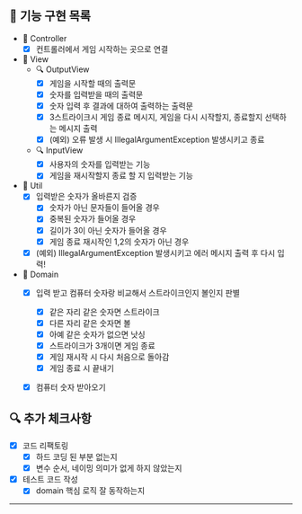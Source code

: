 ## 🚀 기능 구현 목록

- 📌 Controller
    - [X] 컨트롤러에서 게임 시작하는 곳으로 연결

- 📌 View
    - 🔍 OutputView
        - [X] 게임을 시작할 때의 출력문
        - [X] 숫자를 입력받을 때의 출력문
        - [X] 숫자 입력 후 결과에 대하여 출력하는 출력문
        - [X] 3스트라이크시 게임 종료 메시지, 게임을 다시 시작할지, 종료할지 선택하는 메시지 출력
        - [X] (예외) 오류 발생 시 IllegalArgumentException 발생시키고 종료
    - 🔍 InputView
        - [X] 사용자의 숫자를 입력받는 기능
        - [X] 게임을 재시작할지 종료 할 지 입력받는 기능

- 📌 Util
    - [X] 입력받은 숫자가 올바른지 검증
        - [X] 숫자가 아닌 문자들이 들어올 경우
        - [X] 중복된 숫자가 들어올 경우
        - [X] 길이가 3이 아닌 숫자가 들어올 경우
        - [X] 게임 종료 재시작인 1,2의 숫자가 아닌 경우
    - [X] (예외) IllegalArgumentException 발생시키고 에러 메시지 출력 후 다시 입력!

- 📌 Domain
    - [X] 입력 받고 컴퓨터 숫자랑 비교해서 스트라이크인지 볼인지 판별
        - [X] 같은 자리 같은 숫자면 스트라이크
        - [X] 다른 자리 같은 숫자면 볼
        - [X] 아예 같은 숫자가 없으면 낫싱
        - [X] 스트라이크가 3개이면 게임 종료
        - [X] 게임 재시작 시 다시 처음으로 돌아감
        - [X] 게임 종료 시 끝내기
    - [X] 컴퓨터 숫자 받아오기


## 🔍 추가 체크사항
- [X] 코드 리팩토링
    - [X] 하드 코딩 된 부분 없는지
    - [X] 변수 순서, 네이밍 의미가 없게 하지 않았는지
- [X] 테스트 코드 작성
    - [X] domain 핵심 로직 잘 동작하는지
---
